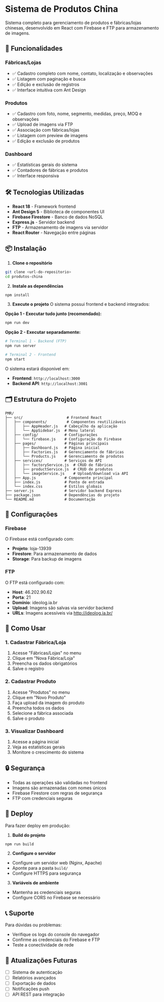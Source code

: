 # Sistema de Produtos China

Sistema completo para gerenciamento de produtos e fábricas/lojas chinesas, desenvolvido em React com Firebase e FTP para armazenamento de imagens.

## 🚀 Funcionalidades

### Fábricas/Lojas
- ✅ Cadastro completo com nome, contato, localização e observações
- ✅ Listagem com paginação e busca
- ✅ Edição e exclusão de registros
- ✅ Interface intuitiva com Ant Design

### Produtos
- ✅ Cadastro com foto, nome, segmento, medidas, preço, MOQ e observações
- ✅ Upload de imagens via FTP
- ✅ Associação com fábricas/lojas
- ✅ Listagem com preview de imagens
- ✅ Edição e exclusão de produtos

### Dashboard
- ✅ Estatísticas gerais do sistema
- ✅ Contadores de fábricas e produtos
- ✅ Interface responsiva

## 🛠️ Tecnologias Utilizadas

- **React 18** - Framework frontend
- **Ant Design 5** - Biblioteca de componentes UI
- **Firebase Firestore** - Banco de dados NoSQL
- **Express.js** - Servidor backend
- **FTP** - Armazenamento de imagens via servidor
- **React Router** - Navegação entre páginas

## 📦 Instalação

1. **Clone o repositório**
```bash
git clone <url-do-repositorio>
cd produtos-china
```

2. **Instale as dependências**
```bash
npm install
```

3. **Execute o projeto**
O sistema possui frontend e backend integrados:

**Opção 1 - Executar tudo junto (recomendado):**
```bash
npm run dev
```

**Opção 2 - Executar separadamente:**
```bash
# Terminal 1 - Backend (FTP)
npm run server

# Terminal 2 - Frontend
npm start
```

O sistema estará disponível em:
- **Frontend**: `http://localhost:3000`
- **Backend API**: `http://localhost:3001`

## 🗂️ Estrutura do Projeto

```
PMR/
├── src/                    # Frontend React
│   ├── components/         # Componentes reutilizáveis
│   │   ├── AppHeader.js   # Cabeçalho da aplicação
│   │   └── AppSidebar.js  # Menu lateral
│   ├── config/            # Configurações
│   │   └── firebase.js    # Configuração do Firebase
│   ├── pages/             # Páginas principais
│   │   ├── Dashboard.js   # Página inicial
│   │   ├── Factories.js   # Gerenciamento de fábricas
│   │   └── Products.js    # Gerenciamento de produtos
│   ├── services/          # Serviços de API
│   │   ├── factoryService.js  # CRUD de fábricas
│   │   ├── productService.js  # CRUD de produtos
│   │   └── imageService.js    # Upload/download via API
│   ├── App.js             # Componente principal
│   ├── index.js           # Ponto de entrada
│   └── index.css          # Estilos globais
├── server.js              # Servidor backend Express
├── package.json           # Dependências do projeto
└── README.md              # Documentação
```

## 🔧 Configurações

### Firebase
O Firebase está configurado com:
- **Projeto**: loja-13939
- **Firestore**: Para armazenamento de dados
- **Storage**: Para backup de imagens

### FTP
O FTP está configurado com:
- **Host**: 46.202.90.62
- **Porta**: 21
- **Domínio**: ideolog.ia.br
- **Upload**: Imagens são salvas via servidor backend
- **URLs**: Imagens acessíveis via http://ideolog.ia.br/

## 📱 Como Usar

### 1. Cadastrar Fábrica/Loja
1. Acesse "Fábricas/Lojas" no menu
2. Clique em "Nova Fábrica/Loja"
3. Preencha os dados obrigatórios
4. Salve o registro

### 2. Cadastrar Produto
1. Acesse "Produtos" no menu
2. Clique em "Novo Produto"
3. Faça upload da imagem do produto
4. Preencha todos os dados
5. Selecione a fábrica associada
6. Salve o produto

### 3. Visualizar Dashboard
1. Acesse a página inicial
2. Veja as estatísticas gerais
3. Monitore o crescimento do sistema

## 🔒 Segurança

- Todas as operações são validadas no frontend
- Imagens são armazenadas com nomes únicos
- Firebase Firestore com regras de segurança
- FTP com credenciais seguras

## 🚀 Deploy

Para fazer deploy em produção:

1. **Build do projeto**
```bash
npm run build
```

2. **Configure o servidor**
- Configure um servidor web (Nginx, Apache)
- Aponte para a pasta `build/`
- Configure HTTPS para segurança

3. **Variáveis de ambiente**
- Mantenha as credenciais seguras
- Configure CORS no Firebase se necessário

## 📞 Suporte

Para dúvidas ou problemas:
- Verifique os logs do console do navegador
- Confirme as credenciais do Firebase e FTP
- Teste a conectividade de rede

## 🔄 Atualizações Futuras

- [ ] Sistema de autenticação
- [ ] Relatórios avançados
- [ ] Exportação de dados
- [ ] Notificações push
- [ ] API REST para integração

